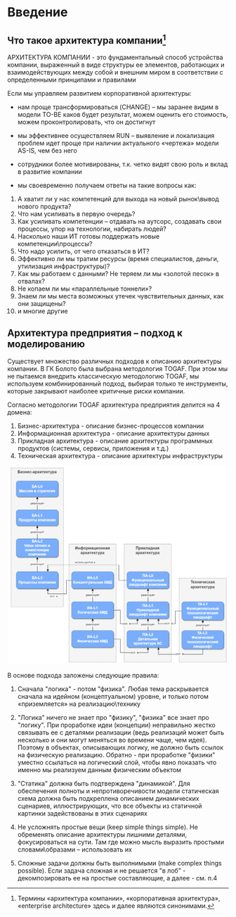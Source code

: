 # Введение

## Что такое архитектура компании[^1]

АРХИТЕКТУРА КОМПАНИИ - это фундаментальный способ устройства компании, выраженный в виде структуры ее элементов, работающих и взаимодействующих между собой и внешним миром в соответствии с определенными принципами и правилами​

Если мы управляем развитием корпоративной архитектуры:​

* нам проще трансформироваться (CHANGE) – мы заранее видим в модели TO-BE каков будет результат, можем оценить его стоимость, можем проконтролировать, что он достигнут​

* мы эффективнее осуществляем RUN – выявление и локализация проблем идет проще при наличии актуального «чертежа» модели AS-IS, чем без него​

* сотрудники более мотивированы, т.к. четко видят свою роль и вклад в развитие компании​

* мы своевременно получаем ответы на такие вопросы как:​
1. А хватит ли у нас компетенций для выхода на новый рынок\вывод нового продукта? 
2. Что нам усиливать в первую очередь?
3. Как усиливать компетенции – отдавать на аутсорс, создавать свои процессы, упор на технологии, набирать людей?​
4. Насколько наши ИТ готовы поддержать новые компетенции\процессы? 
5. Что надо усилить, от чего отказаться в ИТ?​
6. Эффективно ли мы тратим ресурсы (время специалистов, деньги, утилизация инфраструктуры)?
7. Как мы работаем с данными? Не теряем ли мы «золотой песок» в отвалах? ​
8. Не копаем ли мы «параллельные тоннели»?​
9. Знаем ли мы места возможных утечек чувствительных данных, как они защищены?
10. и многие другие

## Архитектура предприятия – подход к моделированию​

Существует множество различных подходов к описанию архитектуры компании. В ГК Болото была выбрана методология TOGAF. При этом мы не пытаемся внедрить классическую методологию TOGAF, мы используем комбинированный подход, выбирая только те инструменты, которые закрывают наиболее критичные риски компании.

Согласно методологии TOGAF архитектура предприятия делится на 4 домена:

1. Бизнес-архитектура - описание бизнес-процессов компании
2. Информационная архитектура - описание архитектуры данных
3. Прикладная архитектура - описание архитектуры программных продуктов (системы, сервисы, приложения и т.д.)
4. Техническая архитектура - описание архитектуры инфраструктуры

![](images/arch_approach.png)

В основе подхода заложены следующие правила:​
​
1. Сначала "логика" - потом "физика". Любая тема раскрывается сначала на идейном (концептуальном) уровне, и только потом «приземляется» на реализацию\технику​​

2. "Логика" ничего не знает про "физику", "физика" все знает про "логику". При проработке идеи (концепции) неправильно жестко связывать ее с деталями реализации (ведь реализаций может быть несколько и они могут меняться во времени чаще, чем идея). Поэтому в объектах, описывающих логику, не должно быть ссылок на физическую реализацию. Обратно - при проработке "физики" уместно ссылаться на логический слой, чтобы явно показать что именно мы реализуем данным физическим объектом​​

3. "Статика" должна быть подтверждена "динамикой". Для обеспечения полноты и непротиворечивости модели статическая схема должна быть подкреплена описанием динамических сценариев, иллюстрирующих, что все объекты из статичной картинки задействованы в этих сценариях​​

4. Не усложнять простые вещи (keep simple things simple). Не обременять описание архитектуры лишними деталями, фокусироваться на сути. Там где можно мысль выразить простыми словами\образами – использовать их​​

5. Сложные задачи должны быть выполнимыми (make complex things possible). Если задача сложная и не решается "в лоб" - декомпозировать ее на простые составляющие, а далее - см. п.4

[^1]: Термины «архитектура компании», «корпоративная архитектура», «enterprise architecture» здесь и далее являются синонимами​.
